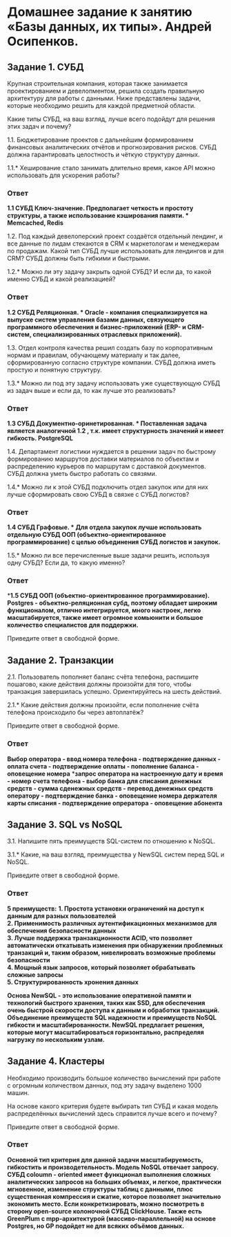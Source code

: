 # Домашнее задание к занятию «Базы данных, их типы». Андрей Осипенков.

## Задание 1. СУБД
Крупная строительная компания, которая также занимается проектированием и девелопментом, решила создать правильную архитектуру для работы с данными. Ниже представлены задачи, которые необходимо решить для каждой предметной области.

Какие типы СУБД, на ваш взгляд, лучше всего подойдут для решения этих задач и почему?

1.1. Бюджетирование проектов с дальнейшим формированием финансовых аналитических отчётов и прогнозирования рисков. СУБД должна гарантировать целостность и чёткую структуру данных.

1.1.* Хеширование стало занимать длительно время, какое API можно использовать для ускорения работы?

### Ответ

**1.1 СУБД Ключ-значение. Предполагает четкость и простоту структуры, а также использование кэширования памяти. * Memcached, Redis**

1.2. Под каждый девелоперский проект создаётся отдельный лендинг, и все данные по лидам стекаются в CRM к маркетологам и менеджерам по продажам. Какой тип СУБД лучше использовать для лендингов и для CRM? СУБД должны быть гибкими и быстрыми.

1.2.* Можно ли эту задачу закрыть одной СУБД? И если да, то какой именно СУБД и какой реализацией?

### Ответ

**1.2 СУБД Реляционная. * Oracle - компания специализируется на выпуске систем управления базами данных, связующего программного обеспечения и бизнес-приложений (ERP- и CRM-систем, специализированных отраслевых приложений).**

1.3. Отдел контроля качества решил создать базу по корпоративным нормам и правилам, обучающему материалу и так далее, сформированную согласно структуре компании. СУБД должна иметь простую и понятную структуру.

1.3.* Можно ли под эту задачу использовать уже существующую СУБД из задач выше и если да, то как лучше это реализовать?

### Ответ

**1.3 СУБД Документно-оринетированная. * Поставленная задача является аналогичной 1.2 , т.к. имеет структурность значений и имеет гибкость. PostgreSQL**

1.4. Департамент логистики нуждается в решении задач по быстрому формированию маршрутов доставки материалов по объектам и распределению курьеров по маршрутам с доставкой документов. СУБД должна уметь быстро работать со связями.

1.4.* Можно ли к этой СУБД подключить отдел закупок или для них лучше сформировать свою СУБД в связке с СУБД логистов?

### Ответ

**1.4 СУБД Графовые. * Для отдела закупок лучше использовать отдельную СУБД ООП (объектно-ориентированное программирование) с целью объединения СУБД логистов и закупок.**

1.5.* Можно ли все перечисленные выше задачи решить, используя одну СУБД? Если да, то какую именно?

### Ответ

***1.5 СУБД ООП (объектно-ориентированное программирование). Postgres - объектно-реляционная субд, поэтому обладает широким функционалом, отлично интегрируется, много настроек, легко масштабируется, также имеет огромное комьюнити и большое количество специалистов для поддержки.**

Приведите ответ в свободной форме.


## Задание 2. Транзакции
2.1. Пользователь пополняет баланс счёта телефона, распишите пошагово, какие действия должны произойти для того, чтобы транзакция завершилась успешно. Ориентируйтесь на шесть действий.

2.1.* Какие действия должны произойти, если пополнение счёта телефона происходило бы через автоплатёж?

Приведите ответ в свободной форме.

### Ответ

**Выбор оператора - ввод номера телефона - подтверждение данных - оплата счета - подтверждение оплаты - пополнение баланса - оповещение номера**
***запрос оператора на настроенную дату и время - номер счета телефона - выбор банка для списания денежных средств - сумма сденежных средств - перевод денежных средств оператору - подтверждение банка - оповещение номера держателя карты списания - подтверждение опрератора - оповещение абонента**

## Задание 3. SQL vs NoSQL

3.1. Напишите пять преимуществ SQL-систем по отношению к NoSQL.

3.1.* Какие, на ваш взгляд, преимущества у NewSQL систем перед SQL и NoSQL.

Приведите ответ в свободной форме.

### Ответ

**5 преимуществ:**
**1. Простота установки ограничений на доступ к данным для разных пользователей**  
**2. Применимость различных аутентификационных механизмов для обеспечения безопасности данных**  
**3. Лучше поддержка транзакционности ACID, что позволяет автоматически откатывать изменения при обнаружении проблемных транзакций и, таким образом, нивелировать возможные проблемы безопасности**  
**4. Мощный язык запросов, который позволяет обрабатывать сложные запросы**  
**5. Структурированность хронения данных**  

**Основа NewSQL - это использование оперативной памяти и технологий быстрого хранения, таких как SSD, для обеспечения очень быстрой скорости доступа к данным и обработки транзакций. Объединение преимуществ SQL надежности и  преимуществ NoSQL гибкости и масштабированности. NewSQL предлагает решения, которые могут масштабироваться горизонтально, распределяя нагрузку по нескольким узлам.**

## Задание 4. Кластеры

Необходимо производить большое количество вычислений при работе с огромным количеством данных, под эту задачу выделено 1000 машин.

На основе какого критерия будете выбирать тип СУБД и какая модель распределённых вычислений здесь справится лучше всего и почему?

Приведите ответ в свободной форме.

### Ответ

**Основной тип критерия для данной задачи масштабируемость, гибкостить и производетельность. Модель NoSQL отвечает запросу. СУБД coloumn - oriented имеет функционал выполнения сложных аналитических запросов на больших объемах, и легкое, практически мгновенное, изменение структуры таблиц с данными, плюс существенная компрессия и сжатие, которое позволяет значительно экономить место. Если конкретизировать, можно посмотреть в сторону open-source колоночной СУБД ClickHouse. Также есть GreenPlum с mpp-архитектурой (массиво-параллельной) на основе Postgres, но GP подойдет не для всяких объёмов данных.**


